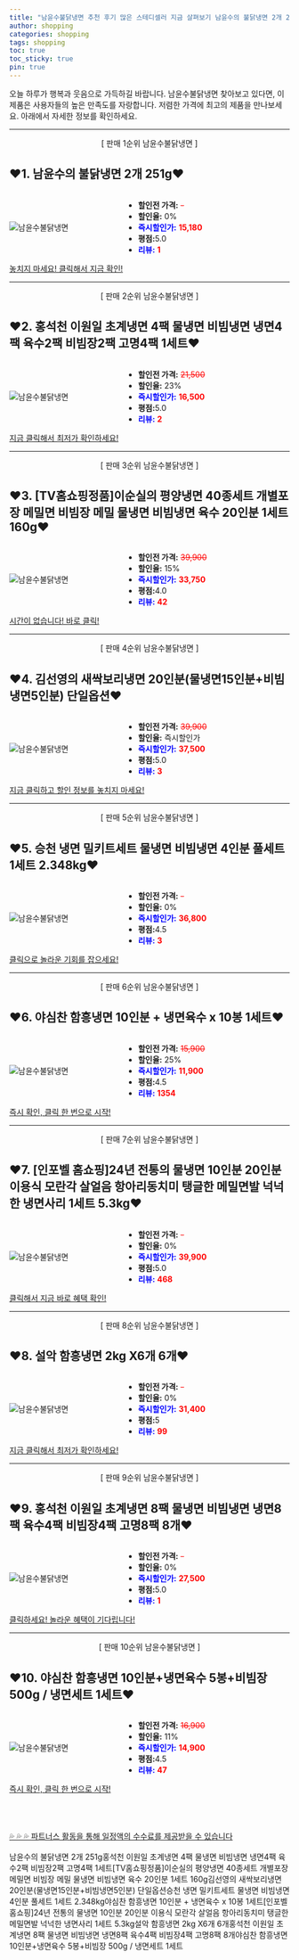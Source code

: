 ```yaml
---
title: "남윤수불닭냉면 추천 후기 많은 스테디셀러 지금 살펴보기 남윤수의 불닭냉면 2개 251g"
author: shopping
categories: shopping
tags: shopping
toc: true
toc_sticky: true
pin: true
---
```

오늘 하루가 행복과 웃음으로 가득하길 바랍니다. 남윤수불닭냉면 찾아보고 있다면, 이 제품은 사용자들의 높은 만족도를 자랑합니다. 저렴한 가격에 최고의 제품을 만나보세요. 아래에서 자세한 정보를 확인하세요.

---
<p class="toplist" style="margin: 0 auto; display: block; width: fit-content;">[ 판매 1순위 남윤수불닭냉면 ]</p>

<h2><strong>❤️1. 남윤수의 불닭냉면 2개 251g❤️</strong></h2>

<div style="display: flex; align-items: center;">
    <div style="flex: 0.4;">
        <img src="https://thumbnail8.coupangcdn.com/thumbnails/remote/230x230ex/image/vendor_inventory/6b8f/f9abf1565fd6d7cfb395721c7e84875f04dfdda76c30bc762b5ce2a88137.png" alt="남윤수불닭냉면" style="max-width: 100%;">
    </div>
    <div style="flex: 0.6; margin-left: 10px;">
        <ul>
            <li><strong>할인전 가격:</strong> <del style="color: red;">-</del></li>
            <li><strong>할인율:</strong> 0%</li>
            <li><span style='color:blue'><strong>즉시할인가:</strong></span> <span style='color:red'><strong>15,180</strong></span></li>
            <li><strong>평점:</strong>5.0</li>
            <li><span style='color:blue'><strong>리뷰:</strong></span> <span style='color:red'><strong>1</strong></span></li>
        </ul>
    </div>
</div>
<div class="center">
    <a href="https://selin100587.github.io?lptag=AF9450613&subid=githubio&pageKey=8196131227&traceid=V0-153&itemId=23471740737&vendorItemId=90498282384" class="myButton">
        놓치지 마세요! 클릭해서 지금 확인!
    </a>
</div>


---
<p class="toplist" style="margin: 0 auto; display: block; width: fit-content;">[ 판매 2순위 남윤수불닭냉면 ]</p>

<h2><strong>❤️2. 홍석천 이원일 초계냉면 4팩 물냉면 비빔냉면 냉면4팩 육수2팩 비빔장2팩 고명4팩 1세트❤️</strong></h2>

<div style="display: flex; align-items: center;">
    <div style="flex: 0.4;">
        <img src="https://thumbnail10.coupangcdn.com/thumbnails/remote/230x230ex/image/vendor_inventory/ff23/4e3962e54c99c581714bc48c44781b2201e9e955d1625388a77a23fe800b.jpg" alt="남윤수불닭냉면" style="max-width: 100%;">
    </div>
    <div style="flex: 0.6; margin-left: 10px;">
        <ul>
            <li><strong>할인전 가격:</strong> <del style="color: red;">21,500</del></li>
            <li><strong>할인율:</strong> 23%</li>
            <li><span style='color:blue'><strong>즉시할인가:</strong></span> <span style='color:red'><strong>16,500</strong></span></li>
            <li><strong>평점:</strong>5.0</li>
            <li><span style='color:blue'><strong>리뷰:</strong></span> <span style='color:red'><strong>2</strong></span></li>
        </ul>
    </div>
</div>
<div class="center">
    <a href="https://selin100587.github.io?lptag=AF9450613&subid=githubio&pageKey=8174115237&traceid=V0-153&itemId=23142110151&vendorItemId=90182615504" class="myButton">
        지금 클릭해서 최저가 확인하세요!
    </a>
</div>


---
<p class="toplist" style="margin: 0 auto; display: block; width: fit-content;">[ 판매 3순위 남윤수불닭냉면 ]</p>

<h2><strong>❤️3. [TV홈쇼핑정품]이순실의 평양냉면 40종세트 개별포장 메밀면 비빔장 메밀 물냉면 비빔냉면 육수 20인분 1세트 160g❤️</strong></h2>

<div style="display: flex; align-items: center;">
    <div style="flex: 0.4;">
        <img src="https://thumbnail6.coupangcdn.com/thumbnails/remote/230x230ex/image/vendor_inventory/df52/0cb2a4d08582bcb2638574562e4c2ba5c8c24be27e213965f2a9c985b2d6.jpg" alt="남윤수불닭냉면" style="max-width: 100%;">
    </div>
    <div style="flex: 0.6; margin-left: 10px;">
        <ul>
            <li><strong>할인전 가격:</strong> <del style="color: red;">39,900</del></li>
            <li><strong>할인율:</strong> 15%</li>
            <li><span style='color:blue'><strong>즉시할인가:</strong></span> <span style='color:red'><strong>33,750</strong></span></li>
            <li><strong>평점:</strong>4.0</li>
            <li><span style='color:blue'><strong>리뷰:</strong></span> <span style='color:red'><strong>42</strong></span></li>
        </ul>
    </div>
</div>
<div class="center">
    <a href="https://selin100587.github.io?lptag=AF9450613&subid=githubio&pageKey=8103778787&traceid=V0-153&itemId=22930865482&vendorItemId=90104984004" class="myButton">
        시간이 없습니다! 바로 클릭!
    </a>
</div>


---
<p class="toplist" style="margin: 0 auto; display: block; width: fit-content;">[ 판매 4순위 남윤수불닭냉면 ]</p>

<h2><strong>❤️4. 김선영의 새싹보리냉면 20인분(물냉면15인분+비빔냉면5인분) 단일옵션❤️</strong></h2>

<div style="display: flex; align-items: center;">
    <div style="flex: 0.4;">
        <img src="https://thumbnail6.coupangcdn.com/thumbnails/remote/230x230ex/image/vendor_inventory/890d/09c5b3e90d224465929bbfd29135bc2c61e70f2b47ea650650274bf192fd.jpg" alt="남윤수불닭냉면" style="max-width: 100%;">
    </div>
    <div style="flex: 0.6; margin-left: 10px;">
        <ul>
            <li><strong>할인전 가격:</strong> <del style="color: red;">39,900</del></li>
            <li><strong>할인율:</strong> 즉시할인가</li>
            <li><span style='color:blue'><strong>즉시할인가:</strong></span> <span style='color:red'><strong>37,500</strong></span></li>
            <li><strong>평점:</strong>5.0</li>
            <li><span style='color:blue'><strong>리뷰:</strong></span> <span style='color:red'><strong>3</strong></span></li>
        </ul>
    </div>
</div>
<div class="center">
    <a href="https://selin100587.github.io?lptag=AF9450613&subid=githubio&pageKey=8244530864&traceid=V0-153&itemId=23081980700&vendorItemId=90115483208" class="myButton">
        지금 클릭하고 할인 정보를 놓치지 마세요!
    </a>
</div>


---
<p class="toplist" style="margin: 0 auto; display: block; width: fit-content;">[ 판매 5순위 남윤수불닭냉면 ]</p>

<h2><strong>❤️5. 승천 냉면 밀키트세트 물냉면 비빔냉면 4인분 풀세트 1세트 2.348kg❤️</strong></h2>

<div style="display: flex; align-items: center;">
    <div style="flex: 0.4;">
        <img src="https://thumbnail8.coupangcdn.com/thumbnails/remote/230x230ex/image/vendor_inventory/58f0/15b521ddbfc9a918c7607b4794ff690a452eb8f14711719e1f13e82676de.png" alt="남윤수불닭냉면" style="max-width: 100%;">
    </div>
    <div style="flex: 0.6; margin-left: 10px;">
        <ul>
            <li><strong>할인전 가격:</strong> <del style="color: red;">-</del></li>
            <li><strong>할인율:</strong> 0%</li>
            <li><span style='color:blue'><strong>즉시할인가:</strong></span> <span style='color:red'><strong>36,800</strong></span></li>
            <li><strong>평점:</strong>4.5</li>
            <li><span style='color:blue'><strong>리뷰:</strong></span> <span style='color:red'><strong>3</strong></span></li>
        </ul>
    </div>
</div>
<div class="center">
    <a href="https://selin100587.github.io?lptag=AF9450613&subid=githubio&pageKey=8244548283&traceid=V0-153&itemId=23036830968&vendorItemId=90070565153" class="myButton">
        클릭으로 놀라운 기회를 잡으세요!
    </a>
</div>


---
<p class="toplist" style="margin: 0 auto; display: block; width: fit-content;">[ 판매 6순위 남윤수불닭냉면 ]</p>

<h2><strong>❤️6. 야심찬 함흥냉면 10인분 + 냉면육수 x 10봉 1세트❤️</strong></h2>

<div style="display: flex; align-items: center;">
    <div style="flex: 0.4;">
        <img src="https://thumbnail6.coupangcdn.com/thumbnails/remote/230x230ex/image/vendor_inventory/8e51/9a0986ec2c3575d7d9b5d52dd1b200f2ab328a983abb6fc2582243775435.jpg" alt="남윤수불닭냉면" style="max-width: 100%;">
    </div>
    <div style="flex: 0.6; margin-left: 10px;">
        <ul>
            <li><strong>할인전 가격:</strong> <del style="color: red;">15,900</del></li>
            <li><strong>할인율:</strong> 25%</li>
            <li><span style='color:blue'><strong>즉시할인가:</strong></span> <span style='color:red'><strong>11,900</strong></span></li>
            <li><strong>평점:</strong>4.5</li>
            <li><span style='color:blue'><strong>리뷰:</strong></span> <span style='color:red'><strong>1354</strong></span></li>
        </ul>
    </div>
</div>
<div class="center">
    <a href="https://selin100587.github.io?lptag=AF9450613&subid=githubio&pageKey=5423439260&traceid=V0-153&itemId=8196397082&vendorItemId=75484504306" class="myButton">
        즉시 확인, 클릭 한 번으로 시작!
    </a>
</div>


---
<p class="toplist" style="margin: 0 auto; display: block; width: fit-content;">[ 판매 7순위 남윤수불닭냉면 ]</p>

<h2><strong>❤️7. [인포벨 홈쇼핑]24년 전통의 물냉면 10인분 20인분 이용식 모란각 살얼음 항아리동치미 탱글한 메밀면발 넉넉한 냉면사리 1세트 5.3kg❤️</strong></h2>

<div style="display: flex; align-items: center;">
    <div style="flex: 0.4;">
        <img src="https://thumbnail8.coupangcdn.com/thumbnails/remote/230x230ex/image/vendor_inventory/1028/44a0ff91cc2643d4ef21d4c2fec48aee7ae3d89f6d134bd14ca0df015dbf.jpg" alt="남윤수불닭냉면" style="max-width: 100%;">
    </div>
    <div style="flex: 0.6; margin-left: 10px;">
        <ul>
            <li><strong>할인전 가격:</strong> <del style="color: red;">-</del></li>
            <li><strong>할인율:</strong> 0%</li>
            <li><span style='color:blue'><strong>즉시할인가:</strong></span> <span style='color:red'><strong>39,900</strong></span></li>
            <li><strong>평점:</strong>5.0</li>
            <li><span style='color:blue'><strong>리뷰:</strong></span> <span style='color:red'><strong>468</strong></span></li>
        </ul>
    </div>
</div>
<div class="center">
    <a href="https://selin100587.github.io?lptag=AF9450613&subid=githubio&pageKey=8106591941&traceid=V0-153&itemId=22948491323&vendorItemId=89982784330" class="myButton">
        클릭해서 지금 바로 혜택 확인!
    </a>
</div>


---
<p class="toplist" style="margin: 0 auto; display: block; width: fit-content;">[ 판매 8순위 남윤수불닭냉면 ]</p>

<h2><strong>❤️8. 설악 함흥냉면 2kg X6개 6개❤️</strong></h2>

<div style="display: flex; align-items: center;">
    <div style="flex: 0.4;">
        <img src="https://thumbnail7.coupangcdn.com/thumbnails/remote/230x230ex/image/vendor_inventory/1e2d/94dbb9d495d04cfe8d4925dd0521b6f94972f8e3a6790668658137c68be0.jpg" alt="남윤수불닭냉면" style="max-width: 100%;">
    </div>
    <div style="flex: 0.6; margin-left: 10px;">
        <ul>
            <li><strong>할인전 가격:</strong> <del style="color: red;">-</del></li>
            <li><strong>할인율:</strong> 0%</li>
            <li><span style='color:blue'><strong>즉시할인가:</strong></span> <span style='color:red'><strong>31,400</strong></span></li>
            <li><strong>평점:</strong>5</li>
            <li><span style='color:blue'><strong>리뷰:</strong></span> <span style='color:red'><strong>99</strong></span></li>
        </ul>
    </div>
</div>
<div class="center">
    <a href="https://selin100587.github.io?lptag=AF9450613&subid=githubio&pageKey=8166313271&traceid=V0-153&itemId=23303689318&vendorItemId=70445352993" class="myButton">
        지금 클릭해서 최저가 확인하세요!
    </a>
</div>


---
<p class="toplist" style="margin: 0 auto; display: block; width: fit-content;">[ 판매 9순위 남윤수불닭냉면 ]</p>

<h2><strong>❤️9. 홍석천 이원일 초계냉면 8팩 물냉면 비빔냉면 냉면8팩 육수4팩 비빔장4팩 고명8팩 8개❤️</strong></h2>

<div style="display: flex; align-items: center;">
    <div style="flex: 0.4;">
        <img src="https://thumbnail7.coupangcdn.com/thumbnails/remote/230x230ex/image/vendor_inventory/7d29/e54697125e66e9b6a6eb9b4c43e57a224f8b6f5ffc176dc5ae30cd83b6c1.jpg" alt="남윤수불닭냉면" style="max-width: 100%;">
    </div>
    <div style="flex: 0.6; margin-left: 10px;">
        <ul>
            <li><strong>할인전 가격:</strong> <del style="color: red;">-</del></li>
            <li><strong>할인율:</strong> 0%</li>
            <li><span style='color:blue'><strong>즉시할인가:</strong></span> <span style='color:red'><strong>27,500</strong></span></li>
            <li><strong>평점:</strong>5.0</li>
            <li><span style='color:blue'><strong>리뷰:</strong></span> <span style='color:red'><strong>1</strong></span></li>
        </ul>
    </div>
</div>
<div class="center">
    <a href="https://selin100587.github.io?lptag=AF9450613&subid=githubio&pageKey=8142996946&traceid=V0-153&itemId=23142319531&vendorItemId=90182614715" class="myButton">
        클릭하세요! 놀라운 혜택이 기다립니다!
    </a>
</div>


---
<p class="toplist" style="margin: 0 auto; display: block; width: fit-content;">[ 판매 10순위 남윤수불닭냉면 ]</p>

<h2><strong>❤️10. 야심찬 함흥냉면 10인분+냉면육수 5봉+비빔장 500g / 냉면세트 1세트❤️</strong></h2>

<div style="display: flex; align-items: center;">
    <div style="flex: 0.4;">
        <img src="https://thumbnail6.coupangcdn.com/thumbnails/remote/230x230ex/image/vendor_inventory/4850/e64c2267e1f48f1af20a049a06259128a24986a2cd5227d6a70e5ab84fb1.jpg" alt="남윤수불닭냉면" style="max-width: 100%;">
    </div>
    <div style="flex: 0.6; margin-left: 10px;">
        <ul>
            <li><strong>할인전 가격:</strong> <del style="color: red;">16,900</del></li>
            <li><strong>할인율:</strong> 11%</li>
            <li><span style='color:blue'><strong>즉시할인가:</strong></span> <span style='color:red'><strong>14,900</strong></span></li>
            <li><strong>평점:</strong>4.5</li>
            <li><span style='color:blue'><strong>리뷰:</strong></span> <span style='color:red'><strong>47</strong></span></li>
        </ul>
    </div>
</div>
<div class="center">
    <a href="https://selin100587.github.io?lptag=AF9450613&subid=githubio&pageKey=7450210103&traceid=V0-153&itemId=19393621175&vendorItemId=86205359488" class="myButton">
        즉시 확인, 클릭 한 번으로 시작!
    </a>
</div>

<br><br><br>[💦 💦 💦 파트너스 활동을 통해 일정액의 수수료를 제공받을 수 있습니다](https://link.coupang.com/a/bcpT2c)<br><br>남윤수의 불닭냉면 2개 251g홍석천 이원일 초계냉면 4팩 물냉면 비빔냉면 냉면4팩 육수2팩 비빔장2팩 고명4팩 1세트[TV홈쇼핑정품]이순실의 평양냉면 40종세트 개별포장 메밀면 비빔장 메밀 물냉면 비빔냉면 육수 20인분 1세트 160g김선영의 새싹보리냉면 20인분(물냉면15인분+비빔냉면5인분) 단일옵션승천 냉면 밀키트세트 물냉면 비빔냉면 4인분 풀세트 1세트 2.348kg야심찬 함흥냉면 10인분 + 냉면육수 x 10봉 1세트[인포벨 홈쇼핑]24년 전통의 물냉면 10인분 20인분 이용식 모란각 살얼음 항아리동치미 탱글한 메밀면발 넉넉한 냉면사리 1세트 5.3kg설악 함흥냉면 2kg X6개 6개홍석천 이원일 초계냉면 8팩 물냉면 비빔냉면 냉면8팩 육수4팩 비빔장4팩 고명8팩 8개야심찬 함흥냉면 10인분+냉면육수 5봉+비빔장 500g / 냉면세트 1세트